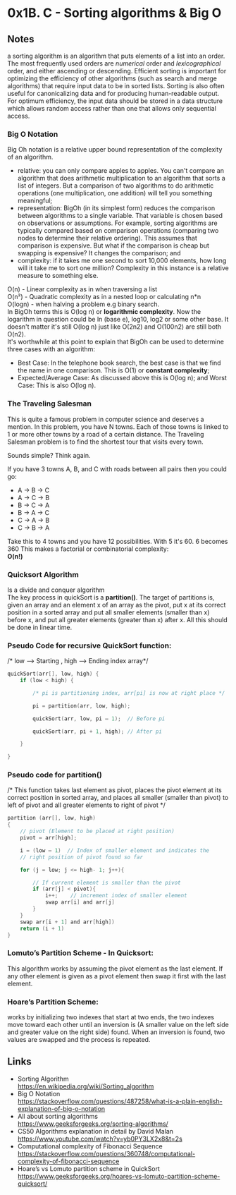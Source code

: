 # 0x1B. C - Sorting algorithms & Big O

## Notes
a sorting algorithm is an algorithm that puts elements of a list into an order.  
The most frequently used orders are *numerical* order and *lexicographical* order, and either ascending or descending. Efficient sorting is important for optimizing the efficiency of other algorithms (such as search and merge algorithms) that require input data to be in sorted lists. Sorting is also often useful for canonicalizing data and for producing human-readable output.  
For optimum efficiency, the input data should be stored in a data structure which allows random access rather than one that allows only sequential access.  
### Big O Notation
Big Oh notation is a relative upper bound representation of the complexity of an algorithm.  
+ relative: you can only compare apples to apples. You can't compare an algorithm that does arithmetic multiplication to an algorithm that sorts a list of integers. But a comparison of two algorithms to do arithmetic operations (one multiplication, one addition) will tell you something meaningful;
+ representation: BigOh (in its simplest form) reduces the comparison between algorithms to a single variable. That variable is chosen based on observations or assumptions. For example, sorting algorithms are typically compared based on comparison operations (comparing two nodes to determine their relative ordering). This assumes that comparison is expensive. But what if the comparison is cheap but swapping is expensive? It changes the comparison; and 
+ complexity: if it takes me one second to sort 10,000 elements, how long will it take me to sort one million? Complexity in this instance is a relative measure to something else.

O(n) - Linear complexity as in when traversing a list  
O(n²) - Quadratic complexity as in a nested loop or calculating n*n  
O(logn) - when halving a problem e.g binary search.   
    In BigOh terms this is O(log n) or **logarithmic complexity**. Now the logarithm in question could be ln (base e), log10, log2 or some other base. It doesn't matter it's still O(log n) just like O(2n2) and O(100n2) are still both O(n2).  
It's worthwhile at this point to explain that BigOh can be used to determine three cases with an algorithm:  
+ Best Case: In the telephone book search, the best case is that we find the name in one comparison. This is O(1) or **constant complexity**;  
+ Expected/Average Case: As discussed above this is O(log n); and
Worst Case: This is also O(log n).
### The Traveling Salesman
This is quite a famous problem in computer science and deserves a mention. In this problem, you have N towns. Each of those towns is linked to 1 or more other towns by a road of a certain distance. The Traveling Salesman problem is to find the shortest tour that visits every town.

Sounds simple? Think again.  

If you have 3 towns A, B, and C with roads between all pairs then you could go:  

+ A → B → C
+ A → C → B
+ B → C → A
+ B → A → C
+ C → A → B
+ C → B → A

Take this to 4 towns and you have 12 possibilities.
With 5 it's 60.
6 becomes 360
This makes a factorial or combinatorial complexity:   
**O(n!)**  

### Quicksort Algorithm
Is a divide and conquer algorithm  
The key process in quickSort is a **partition()**. The target of partitions is, given an array and an element x of an array as the pivot, put x at its correct position in a sorted array and put all smaller elements (smaller than x) before x, and put all greater elements (greater than x) after x. All this should be done in linear time.  

### Pseudo Code for recursive QuickSort function:
/* low  –> Starting ,  high  –> Ending index array*/ 
```c
quickSort(arr[], low, high) {  
    if (low < high) {  

        /* pi is partitioning index, arr[pi] is now at right place */  

        pi = partition(arr, low, high);  

        quickSort(arr, low, pi – 1);  // Before pi    

        quickSort(arr, pi + 1, high); // After pi

    }

}
```

### Pseudo code for partition()  

/* This function takes last element as pivot, places the pivot element at its correct position in sorted array, and places all smaller (smaller than pivot) to left of pivot and all greater elements to right of pivot */

```c
partition (arr[], low, high)
{
    // pivot (Element to be placed at right position)
    pivot = arr[high];  

    i = (low – 1)  // Index of smaller element and indicates the 
    // right position of pivot found so far

    for (j = low; j <= high- 1; j++){

        // If current element is smaller than the pivot
        if (arr[j] < pivot){
            i++;    // increment index of smaller element
            swap arr[i] and arr[j]
        }
    }
    swap arr[i + 1] and arr[high])
    return (i + 1)
}
```
### Lomuto’s Partition Scheme - In Quicksort:

This algorithm works by assuming the pivot element as the last element. If any other element is given as a pivot element then swap it first with the last element. 

### Hoare’s Partition Scheme:
works by initializing two indexes that start at two ends, the two indexes move toward each other until an inversion is (A smaller value on the left side and greater value on the right side) found. When an inversion is found, two values are swapped and the process is repeated.


## Links
+ Sorting Algorithm  
https://en.wikipedia.org/wiki/Sorting_algorithm  
+ Big O Notation  
https://stackoverflow.com/questions/487258/what-is-a-plain-english-explanation-of-big-o-notation  
+ All about sorting algorithms  
https://www.geeksforgeeks.org/sorting-algorithms/  
+ CS50 Algorithms explanation in detail by David Malan  
https://www.youtube.com/watch?v=yb0PY3LX2x8&t=2s  
+ Computational complexity of Fibonacci Sequence
https://stackoverflow.com/questions/360748/computational-complexity-of-fibonacci-sequence  
+ Hoare’s vs Lomuto partition scheme in QuickSort
https://www.geeksforgeeks.org/hoares-vs-lomuto-partition-scheme-quicksort/  
